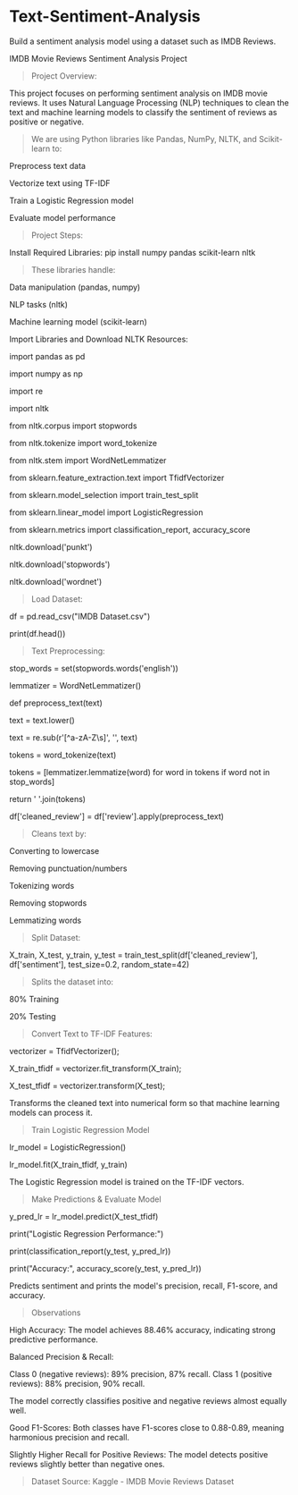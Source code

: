 # Text-Sentiment-Analysis

Build a sentiment analysis model using a dataset such as IMDB Reviews.

IMDB Movie Reviews Sentiment Analysis Project

>Project Overview:

This project focuses on performing sentiment analysis on IMDB movie reviews. It uses Natural Language Processing (NLP) techniques to clean the text and machine learning models to classify the sentiment of reviews as positive or negative.

>We are using Python libraries like Pandas, NumPy, NLTK, and Scikit-learn to:

Preprocess text data

Vectorize text using TF-IDF

Train a Logistic Regression model

Evaluate model performance

>Project Steps:

Install Required Libraries:
pip install numpy pandas scikit-learn nltk

>These libraries handle:

Data manipulation (pandas, numpy)

NLP tasks (nltk)

Machine learning model (scikit-learn)

Import Libraries and Download NLTK Resources:

import pandas as pd

import numpy as np

import re

import nltk

from nltk.corpus import stopwords

from nltk.tokenize import word_tokenize

from nltk.stem import WordNetLemmatizer

from sklearn.feature_extraction.text import TfidfVectorizer

from sklearn.model_selection import train_test_split

from sklearn.linear_model import LogisticRegression

from sklearn.metrics import classification_report, accuracy_score

nltk.download('punkt')

nltk.download('stopwords')

nltk.download('wordnet')

>Load Dataset: 

df = pd.read_csv("IMDB Dataset.csv")

print(df.head())


>Text Preprocessing:

stop_words = set(stopwords.words('english'))

lemmatizer = WordNetLemmatizer()

def preprocess_text(text)
    
  text = text.lower()
    
  text = re.sub(r'[^a-zA-Z\s]', '', text)
    
  tokens = word_tokenize(text)
    
  tokens = [lemmatizer.lemmatize(word) for word in tokens if word not in stop_words]
    
  return ' '.join(tokens)

df['cleaned_review'] = df['review'].apply(preprocess_text)

>Cleans text by:

Converting to lowercase

Removing punctuation/numbers

Tokenizing words

Removing stopwords

Lemmatizing words

>Split Dataset:

X_train, X_test, y_train, y_test = train_test_split(df['cleaned_review'], df['sentiment'], test_size=0.2, random_state=42)

>Splits the dataset into:

80% Training

20% Testing

>Convert Text to TF-IDF Features:

vectorizer = TfidfVectorizer();

X_train_tfidf = vectorizer.fit_transform(X_train);

X_test_tfidf = vectorizer.transform(X_test);

Transforms the cleaned text into numerical form so that machine learning models can process it.

>Train Logistic Regression Model

lr_model = LogisticRegression()

lr_model.fit(X_train_tfidf, y_train)

The Logistic Regression model is trained on the TF-IDF vectors.

>Make Predictions & Evaluate Model

y_pred_lr = lr_model.predict(X_test_tfidf)

print("Logistic Regression Performance:")

print(classification_report(y_test, y_pred_lr))

print("Accuracy:", accuracy_score(y_test, y_pred_lr))

Predicts sentiment and prints the model's precision, recall, F1-score, and accuracy.

> Observations

High Accuracy: The model achieves 88.46% accuracy, indicating strong predictive performance.

Balanced Precision & Recall:

Class 0 (negative reviews): 89% precision, 87% recall.
Class 1 (positive reviews): 88% precision, 90% recall.

The model correctly classifies positive and negative reviews almost equally well.

Good F1-Scores: Both classes have F1-scores close to 0.88-0.89, meaning harmonious precision and recall.

Slightly Higher Recall for Positive Reviews: The model detects positive reviews slightly better than negative ones.

>Dataset Source: Kaggle - IMDB Movie Reviews Dataset
